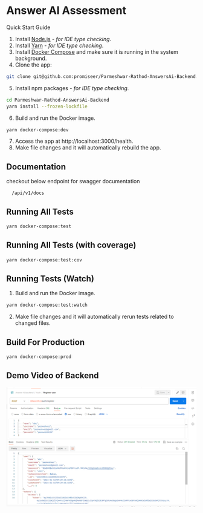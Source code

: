 # Answer AI Assessment

Quick Start Guide

1. Install [Node.js](https://nodejs.org/en/download/) - _for IDE type checking_.
2. Install [Yarn](https://yarnpkg.com/lang/en/docs/install/) - _for IDE type checking_.
3. Install [Docker Compose](https://docs.docker.com/compose/install/) and make sure it is running in the system background.
4. Clone the app:

```bash
git clone git@github.com:promiseer/Parmeshwar-Rathod-AnswersAi-Backend.git
```

5. Install npm packages - _for IDE type checking_.

```bash
cd Parmeshwar-Rathod-AnswersAi-Backend
yarn install --frozen-lockfile
```

6. Build and run the Docker image.

```bash
yarn docker-compose:dev
```

7. Access the app at http://localhost:3000/health.
8. Make file changes and it will automatically rebuild the app.

## Documentation

checkout below endpoint for swagger documentation

```
  /api/v1/docs
```

## Running All Tests

```bash
yarn docker-compose:test
```

## Running All Tests (with coverage)

```bash
yarn docker-compose:test:cov
```

## Running Tests (Watch)

1. Build and run the Docker image.

```bash
yarn docker-compose:test:watch
```

2. Make file changes and it will automatically rerun tests related to changed files.

## Build For Production

```bash
yarn docker-compose:prod
```

## Demo Video of Backend


[![Watch the video](./demo-ss.png)](https://drive.google.com/file/d/1HR1pErDYukVkqQ-LqKE8Vbfw9WaAjcZH/view)
